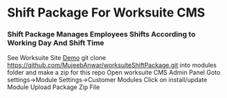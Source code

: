 # Shift Package For Worksuite CMS
### Shift Package Manages Employees Shifts According to Working Day And Shift Time
See Worksuite Site [Demo](https://demo.worksuite.biz/)
git clone https://github.com/MujeebAnwar/worksuiteShiftPackage.git into modules folder and make a zip for this repo
Open worksuite CMS Admin Panel Goto settings->Module Settings->Customer Modules
Click on install/update Module
Upload Package Zip File
